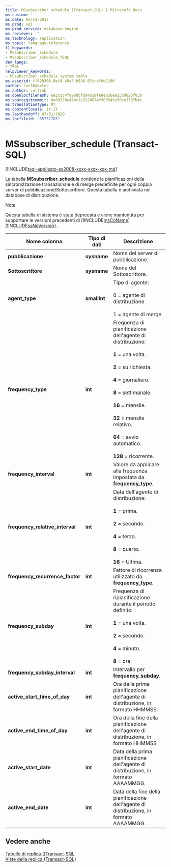 ```yaml
---
title: MSsubscriber_schedule (Transact-SQL) | Microsoft Docs
ms.custom: ''
ms.date: 03/14/2017
ms.prod: sql
ms.prod_service: database-engine
ms.reviewer: ''
ms.technology: replication
ms.topic: language-reference
f1_keywords:
- MSsubscriber_schedule
- MSsubscriber_schedule_TSQL
dev_langs:
- TSQL
helpviewer_keywords:
- MSsubscriber_schedule system table
ms.assetid: ff428306-0ef4-49a3-b536-07ccdf6e2196
author: CarlRabeler
ms.author: carlrab
ms.openlocfilehash: 6e2c1c4f898dcfd94619fe0e85bea15bd026f83b
ms.sourcegitcommit: da88320c474c1c9124574f90d549c50ee3387b4c
ms.translationtype: MT
ms.contentlocale: it-IT
ms.lasthandoff: 07/01/2020
ms.locfileid: "85757785"
---
```

# <a name="mssubscriber_schedule-transact-sql"></a>MSsubscriber_schedule (Transact-SQL)
[!INCLUDE[tsql-appliesto-ss2008-xxxx-xxxx-xxx-md](../../includes/applies-to-version/sqlserver.md)]

  La tabella **MSsubscriber_schedule** contiene le pianificazioni della sincronizzazione transazionale e di merge predefinite per ogni coppia server di pubblicazione/Sottoscrittore. Questa tabella è archiviata nel database di distribuzione.  
  
> [!NOTE]
>  Questa tabella di sistema è stata deprecata e viene mantenuta per supportare le versioni precedenti di [!INCLUDE[msCoName](../../includes/msconame-md.md)] [!INCLUDE[ssNoVersion](../../includes/ssnoversion-md.md)] .  
  
|Nome colonna|Tipo di dati|Descrizione|  
|-----------------|---------------|-----------------|  
|**pubblicazione**|**sysname**|Nome del server di pubblicazione.|  
|**Sottoscrittore**|**sysname**|Nome del Sottoscrittore.|  
|**agent_type**|**smallint**|Tipo di agente:<br /><br /> 0 = agente di distribuzione<br /><br /> 1 = agente di merge|  
|**frequency_type**|**int**|Frequenza di pianificazione dell'agente di distribuzione:<br /><br /> **1** = una volta.<br /><br /> **2** = su richiesta.<br /><br /> **4** = giornaliero.<br /><br /> **8** = settimanale.<br /><br /> **16** = mensile.<br /><br /> **32** = mensile relativo.<br /><br /> **64** = avvio automatico.<br /><br /> **128** = ricorrente.|  
|**frequency_interval**|**int**|Valore da applicare alla frequenza impostata da **frequency_type**.|  
|**frequency_relative_interval**|**int**|Data dell'agente di distribuzione:<br /><br /> **1** = prima.<br /><br /> **2** = secondo.<br /><br /> **4** = terza.<br /><br /> **8** = quarto.<br /><br /> **16** = Ultima.|  
|**frequency_recurrence_factor**|**int**|Fattore di ricorrenza utilizzato da **frequency_type**.|  
|**frequency_subday**|**int**|Frequenza di ripianificazione durante il periodo definito:<br /><br /> **1** = una volta.<br /><br /> **2** = secondo.<br /><br /> **4** = minuto.<br /><br /> **8** = ora.|  
|**frequency_subday_interval**|**int**|Intervallo per **frequency_subday**.|  
|**active_start_time_of_day**|**int**|Ora della prima pianificazione dell'agente di distribuzione, in formato HHMMSS.|  
|**active_end_time_of_day**|**int**|Ora della fine della pianificazione dell'agente di distribuzione, in formato HHMMSS|  
|**active_start_date**|**int**|Data della prima pianificazione dell'agente di distribuzione, in formato AAAAMMGG.|  
|**active_end_date**|**int**|Data della fine della pianificazione dell'agente di distribuzione, in formato AAAAMMGG.|  
  
## <a name="see-also"></a>Vedere anche  
 [Tabelle di replica &#40;&#41;Transact-SQL](../../relational-databases/system-tables/replication-tables-transact-sql.md)   
 [Viste della replica &#40;Transact-SQL&#41;](../../relational-databases/system-views/replication-views-transact-sql.md)  
  
  
